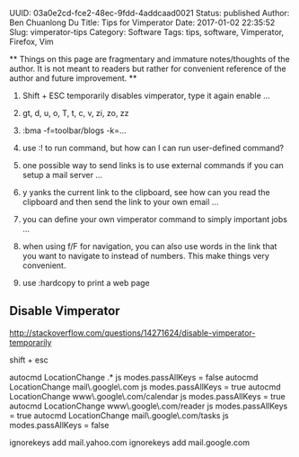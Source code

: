 UUID: 03a0e2cd-fce2-48ec-9fdd-4addcaad0021
Status: published
Author: Ben Chuanlong Du
Title: Tips for Vimperator
Date: 2017-01-02 22:35:52
Slug: vimperator-tips
Category: Software
Tags: tips, software, Vimperator, Firefox, Vim

**
Things on this page are fragmentary and immature notes/thoughts of the author. 
It is not meant to readers but rather for convenient reference of the author and future improvement.
**
 
1. Shift + ESC temporarily disables vimperator, type it again enable ...

2. gt, d, u, o, T, t, c, v, zi, zo, zz

3. :bma -f=toolbar/blogs -k=... 

4. use :! to run command, but how can I can run user-defined command? 

5. one possible way to send links is to use external commands if you can setup a mail server ...

6. y yanks the current link to the clipboard, see how can you read the clipboard and then send the link to your own email ...

7. you can define your own vimperator command to simply important jobs ...

8. when using f/F for navigation, 
you can also use words in the link that you want to navigate to instead of numbers. 
This make things very convenient.

9. use :hardcopy to print a web page

## Disable Vimperator 

http://stackoverflow.com/questions/14271624/disable-vimperator-temporarily

shift + esc

autocmd LocationChange .*                             js modes.passAllKeys = false
autocmd LocationChange mail\\.google\\.com            js modes.passAllKeys = true
autocmd LocationChange www\\.google\\.com/calendar    js modes.passAllKeys = true
autocmd LocationChange www\\.google\\.com/reader      js modes.passAllKeys = true
autocmd LocationChange mail\\.google\\.com/tasks      js modes.passAllKeys = false

ignorekeys add mail.yahoo.com
ignorekeys add mail.google.com
